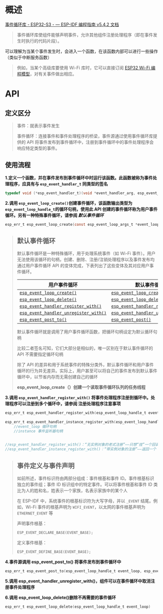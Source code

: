 # 概述

[事件循环库 - ESP32-S3 - — ESP-IDF 编程指南 v5.4.2 文档](https://docs.espressif.com/projects/esp-idf/zh_CN/v5.4.2/esp32s3/api-reference/system/esp_event.html#esp-event-api)

> 事件循环库使组件能够声明事件，允许其他组件注册处理程序（即在事件发生时执行的代码片段）。

可以理解为当某个事件发生时，会进入一个函数，在该函数内部可以进行一些操作（类似于中断服务函数）

> 例如，当某个高级库要使用 Wi-Fi 库时，它可以直接订阅 [ESP32 Wi-Fi 编程模型](https://docs.espressif.com/projects/esp-idf/zh_CN/v5.4.2/esp32s3/api-guides/wifi.html#wifi-programming-model)，对有关事件做出相应。

# API

## 定义区分

> 事件：就表示事件发生
>
> 事件循环：连接事件和事件处理程序的桥梁，事件源通过使用事件循环库提供的 API 将事件发布到事件循环中，注册到事件循环中的事件处理程序会响应特定类型的事件。

## 使用流程

**1.定义一个函数，并在事件发布到事件循环中时运行该函数。此函数被称为事件处理程序，应具有与 `esp_event_handler_t` 同类型的签名**

```c
typedef void (*esp_event_handler_t)(void *event_handler_arg, esp_event_base_t event_base, int32_t event_id, void *event_data)
```

**2.调用 `esp_event_loop_create()`创建事件循环，该函数输出类型为 `esp_event_loop_handle_t`的循环句柄，使用此 API 创建的事件循环称为用户事件循环。另有一种特殊事件循环，请参阅 *默认事件循环***

```c
esp_err_t esp_event_loop_create(const esp_event_loop_args_t *event_loop_args, esp_event_loop_handle_t *event_loop)
```

> ## 默认事件循环
>
> 默认事件循环是一种特殊循环，用于处理系统事件（如 Wi-Fi 事件）。用户无法使用该循环的句柄，创建、删除、注册/注销处理程序以及事件发布均通过用户事件循环 API 的变体完成，下表列出了这些变体及其对应用户事件循环。
>
> | 用户事件循环                                                 | 默认事件循环                                                 |
> | ------------------------------------------------------------ | ------------------------------------------------------------ |
> | [`esp_event_loop_create()`](https://docs.espressif.com/projects/esp-idf/zh_CN/v5.4.2/esp32s3/api-reference/system/esp_event.html#_CPPv421esp_event_loop_createPK21esp_event_loop_args_tP23esp_event_loop_handle_t) | [`esp_event_loop_create_default()`](https://docs.espressif.com/projects/esp-idf/zh_CN/v5.4.2/esp32s3/api-reference/system/esp_event.html#_CPPv429esp_event_loop_create_defaultv) |
> | [`esp_event_loop_delete()`](https://docs.espressif.com/projects/esp-idf/zh_CN/v5.4.2/esp32s3/api-reference/system/esp_event.html#_CPPv421esp_event_loop_delete23esp_event_loop_handle_t) | [`esp_event_loop_delete_default()`](https://docs.espressif.com/projects/esp-idf/zh_CN/v5.4.2/esp32s3/api-reference/system/esp_event.html#_CPPv429esp_event_loop_delete_defaultv) |
> | [`esp_event_handler_register_with()`](https://docs.espressif.com/projects/esp-idf/zh_CN/v5.4.2/esp32s3/api-reference/system/esp_event.html#_CPPv431esp_event_handler_register_with23esp_event_loop_handle_t16esp_event_base_t7int32_t19esp_event_handler_tPv) | [`esp_event_handler_register()`](https://docs.espressif.com/projects/esp-idf/zh_CN/v5.4.2/esp32s3/api-reference/system/esp_event.html#_CPPv426esp_event_handler_register16esp_event_base_t7int32_t19esp_event_handler_tPv) |
> | [`esp_event_handler_unregister_with()`](https://docs.espressif.com/projects/esp-idf/zh_CN/v5.4.2/esp32s3/api-reference/system/esp_event.html#_CPPv433esp_event_handler_unregister_with23esp_event_loop_handle_t16esp_event_base_t7int32_t19esp_event_handler_t) | [`esp_event_handler_unregister()`](https://docs.espressif.com/projects/esp-idf/zh_CN/v5.4.2/esp32s3/api-reference/system/esp_event.html#_CPPv428esp_event_handler_unregister16esp_event_base_t7int32_t19esp_event_handler_t) |
> | [`esp_event_post_to()`](https://docs.espressif.com/projects/esp-idf/zh_CN/v5.4.2/esp32s3/api-reference/system/esp_event.html#_CPPv417esp_event_post_to23esp_event_loop_handle_t16esp_event_base_t7int32_tPKv6size_t10TickType_t) | [`esp_event_post()`](https://docs.espressif.com/projects/esp-idf/zh_CN/v5.4.2/esp32s3/api-reference/system/esp_event.html#_CPPv414esp_event_post16esp_event_base_t7int32_tPKv6size_t10TickType_t) |
>
> 默认事件循环就是调用了用户事件循环函数，把循环句柄设定为默认循环句柄
>
> 比较二者签名可知，它们大部分是相似的，唯一区别在于默认事件循环的 API 不需要指定循环句柄
>
> 除了 API 的差异和用于系统事件的特殊分类外，默认事件循环和用户事件循环的行为并无差异。实际上，用户甚至可以将自己的事件发布到默认事件循环中，以节省内存而无需创建自己的循环
>
> **esp_event_loop_create（）创建一个读取事件循环队列的任务线程**

**3.调用 `esp_event_handler_register_with()` 将事件处理程序注册到循环中。处理程序可以注册到多个循环中，请参阅 注册处理程序注意事项**

```c
esp_err_t esp_event_handler_register_with(esp_event_loop_handle_t event_loop, esp_event_base_t event_base, int32_t event_id, esp_event_handler_t event_handler, void *event_handler_arg)
    
esp_err_t esp_event_handler_instance_register_with(esp_event_loop_handle_t event_loop, esp_event_base_t event_base, int32_t event_id, esp_event_handler_t event_handler, void *event_handler_arg, esp_event_handler_instance_t *instance)
    //event_loop 循环句柄
    //instance 事件监听器句柄
    
    
//esp_event_handler_register_with()：“无实例对象的老式注册”——只想“挂”一个回调即可，不打算单独注销。
//esp_event_handler_instance_register_with()：“带实例对象的注册”——返回一个 instance 句柄，可在事件循环销毁前 精确地注销某一次注册；同一回调可多次注册，每次得到不同句柄
```

> ## 事件定义与事件声明
>
> 如前所述，事件标识符由两部分组成：事件根基和事件 ID。事件根基标识独立的事件组；事件 ID 标识组中的特定事件。可以将事件根基和事件 ID 类比为人的姓和名，姓表示一个家族，名表示家族中的某个人
>
> 在 ESP-IDF 中，系统事件的根基标识符为大写字母，并以 `_EVENT` 结尾。例如，Wi-Fi 事件的根基声明为 `WIFI_EVENT`，以太网的事件根基声明为 `ETHERNET_EVENT` 等
>
> 声明事件根基：
>
> ```c
> ESP_EVENT_DECLARE_BASE(EVENT_BASE);
> ```
>
> 定义事件根基：
>
> ```c
> ESP_EVENT_DEFINE_BASE(EVENT_BASE);
> ```

**4.事件源调用 esp_event_post_to() 将事件发布到事件循环中**

```c
esp_err_t esp_event_post_to(esp_event_loop_handle_t event_loop, esp_event_base_t event_base, int32_t event_id, const void *event_data, size_t event_data_size, TickType_t ticks_to_wait)
```

**5.调用 esp_event_handler_unregister_with()，组件可以在事件循环中取消注册事件处理程序**

**6.调用 esp_event_loop_delete()删除不再需要的事件循环**

```c
esp_err_t esp_event_loop_delete(esp_event_loop_handle_t event_loop)
```

